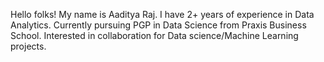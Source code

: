 Hello folks!
My name is Aaditya Raj.
I have 2+ years of experience in Data Analytics.
Currently pursuing PGP in Data Science from Praxis Business School.
Interested in collaboration for Data science/Machine Learning projects.
